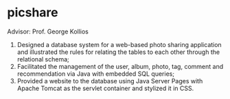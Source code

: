 # picshare
Advisor: Prof. George Kollios

1. Designed a database system for a web-based photo sharing application and illustrated the rules for relating the tables to each other through the relational schema;
2. Facilitated the management of the user, album, photo, tag, comment and recommendation via Java with embedded SQL queries;
3. Provided a website to the database using Java Server Pages with Apache Tomcat as the servlet container and stylized it in CSS.
